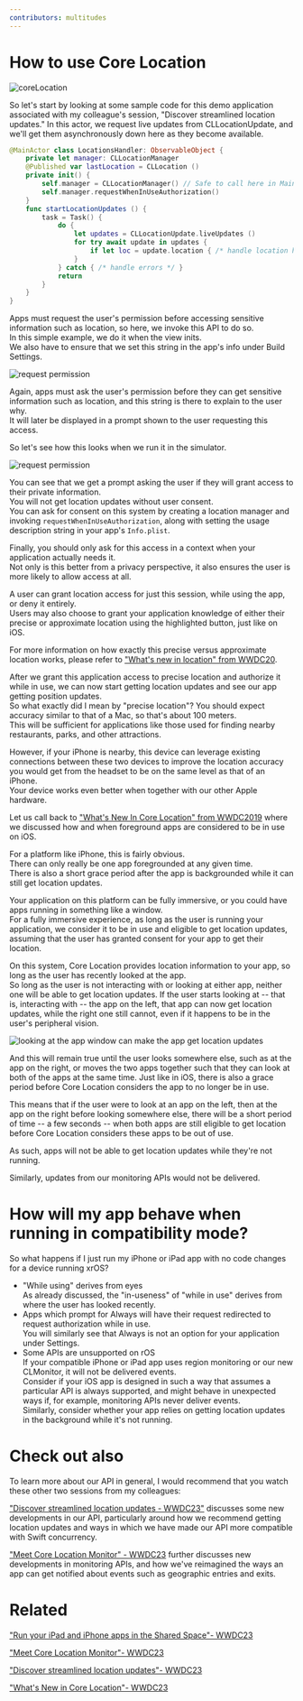 ```yaml
---
contributors: multitudes
---
```


# How to use Core Location

![coreLocation][coreLocation]  

[coreLocation]: ../../../images/notes/wwdc23/10146/coreLocation.jpg


So let's start by looking at some sample code for this demo application associated with my colleague's session, "Discover streamlined location updates." In this actor, we request live updates from CLLocationUpdate, and we'll get them asynchronously down here as they become available.  


```swift
@MainActor class LocationsHandler: ObservableObject {
    private let manager: CLLocationManager
    @Published var lastLocation = CLLocation ()
    private init() {
        self.manager = CLLocationManager() // Safe to call here in MainActor
        self.manager.requestWhenInUseAuthorization()
    }
    func startLocationUpdates () {
        task = Task() {
            do {
                let updates = CLLocationUpdate.liveUpdates ()
                for try await update in updates {
                    if let loc = update.location { /* handle location here */ }
                }
            } catch { /* handle errors */ }
            return
        }
    }
}
```


Apps must request the user's permission before accessing sensitive information such as location, so here, we invoke this API to do so.  
In this simple example, we do it when the view inits.  
We also have to ensure that we set this string in the app's info under Build Settings.

![request permission][permission]  

[permission]: ../../../images/notes/wwdc23/10146/permission.jpg


Again, apps must ask the user's permission before they can get sensitive information such as location, and this string is there to explain to the user why.  
It will later be displayed in a prompt shown to the user requesting this access.  

So let's see how this looks when we run it in the simulator.  

![request permission][request]  

[request]: ../../../images/notes/wwdc23/10146/request.jpg


You can see that we get a prompt asking the user if they will grant access to their private information.  
You will not get location updates without user consent.  
You can ask for consent on this system by creating a location manager and invoking `requestWhenInUseAuthorization`, along with setting the usage description string in your app's `Info.plist`.  

Finally, you should only ask for this access in a context when your application actually needs it.  
Not only is this better from a privacy perspective, it also ensures the user is more likely to allow access at all.  

A user can grant location access for just this session, while using the app, or deny it entirely.  
Users may also choose to grant your application knowledge of either their precise or approximate location using the highlighted button, just like on iOS.  

For more information on how exactly this precise versus approximate location works, please refer to ["What's new in location" from WWDC20](https://developer.apple.com/wwdc20/10660).  

After we grant this application access to precise location and authorize it while in use, we can now start getting location updates and see our app getting position updates.  
So what exactly did I mean by "precise location"? You should expect accuracy similar to that of a Mac, so that's about 100 meters.  
This will be sufficient for applications like those used for finding nearby restaurants, parks, and other attractions.  

However, if your iPhone is nearby, this device can leverage existing connections between these two devices to improve the location accuracy you would get from the headset to be on the same level as that of an iPhone.  
Your device works even better when together with our other Apple hardware.

Let us call back to ["What's New In Core Location" from WWDC2019](https://developer.apple.com/wwdc19/705) where we discussed how and when foreground apps are considered to be in use on iOS.

For a platform like iPhone, this is fairly obvious.  
There can only really be one app foregrounded at any given time.  
There is also a short grace period after the app is backgrounded while it can still get location updates.  

Your application on this platform can be fully immersive, or you could have apps running in something like a window.  
For a fully immersive experience, as long as the user is running your application, we consider it to be in use and eligible to get location updates, assuming that the user has granted consent for your app to get their location.

On this system, Core Location provides location information to your app, so long as the user has recently looked at the app.  
So long as the user is not interacting with or looking at either app, neither one will be able to get location updates.
If the user starts looking at -- that is, interacting with -- the app on the left, that app can now get location updates, while the right one still cannot, even if it happens to be in the user's peripheral vision.

![looking at the app window can make the app get location updates][looking]  

[looking]: ../../../images/notes/wwdc23/10146/looking.jpg

And this will remain true until the user looks somewhere else, such as at the app on the right, or moves the two apps together such that they can look at both of the apps at the same time.
Just like in iOS, there is also a grace period before Core Location considers the app to no longer be in use.

This means that if the user were to look at an app on the left, then at the app on the right before looking somewhere else, there will be a short period of time -- a few seconds -- when both apps are still eligible to get location before Core Location considers these apps to be out of use.

As such, apps will not be able to get location updates while they're not running.

Similarly, updates from our monitoring APIs would not be delivered.

# How will my app behave when running in compatibility mode?

So what happens if I just run my iPhone or iPad app with no code changes for a device running xrOS?

- "While using" derives from eyes  
As already discussed, the "in-useness" of "while in use" derives from where the user has looked recently.    
- Apps which prompt for Always will have their request redirected to request authorization while in use.  
You will similarly see that Always is not an option for your application under Settings.
- Some APIs are unsupported on rOS  
If your compatible iPhone or iPad app uses region monitoring or our new CLMonitor, it will not be delivered events.  
Consider if your iOS app is designed in such a way that assumes a particular API is always supported, and might behave in unexpected ways if, for example, monitoring APIs never deliver events.  
Similarly, consider whether your app relies on getting location updates in the background while it's not running.  


# Check out also 

To learn more about our API in general, I would recommend that you watch these other two sessions from my colleagues:

["Discover streamlined location updates - WWDC23"](https://developer.apple.com/videos/play/wwdc2023/10180/) discusses some new developments in our API, particularly around how we recommend getting location updates and ways in which we have made our API more compatible with Swift concurrency.

["Meet Core Location Monitor" - WWDC23](https://developer.apple.com/videos/play/wwdc2023/10147/) further discusses new developments in monitoring APIs, and how we've reimagined the ways an app can get notified about events such as geographic entries and exits.

# Related

["Run your iPad and iPhone apps in the Shared Space"- WWDC23](https://developer.apple.com/wwdc23/10090) 

["Meet Core Location Monitor"- WWDC23](https://developer.apple.com/wwdc23/10147) 


["Discover streamlined location updates"- WWDC23](https://developer.apple.com/videos/play/wwdc2023/10180/) 

["What's New in Core Location"- WWDC23](https://developer.apple.com/wwdc19/705) 
